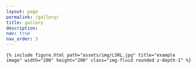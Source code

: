 ```yaml
---
layout: page
permalink: /gallery/
title: gallery
description: 
nav: true
nav_order: 3
---
```


    {% include figure.html path="assets/img/LSRL.jpg" title="example image" width="200" height="200" class="img-fluid rounded z-depth-1" %}
    
   
    
    
    
